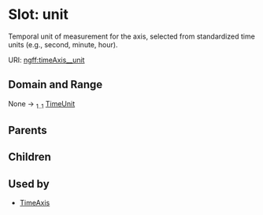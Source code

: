 
# Slot: unit

Temporal unit of measurement for the axis, selected from standardized time units (e.g., second, minute, hour).

URI: [ngff:timeAxis__unit](https://w3id.org/ome/ngff/timeAxis__unit)


## Domain and Range

None &#8594;  <sub>1..1</sub> [TimeUnit](TimeUnit.md)

## Parents


## Children


## Used by

 * [TimeAxis](TimeAxis.md)
